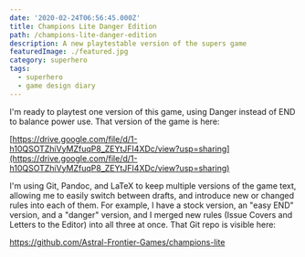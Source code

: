```yaml
---
date: '2020-02-24T06:56:45.000Z'
title: Champions Lite Danger Edition
path: /champions-lite-danger-edition
description: A new playtestable version of the supers game
featuredImage: ./featured.jpg
category: superhero
tags:
  - superhero
  - game design diary
---
```

    


I'm ready to playtest one version of this game, using Danger instead of END to balance power use. That version of the game is here:

[https://drive.google.com/file/d/1-h10QSOTZhiVyMZfuqP8_ZEYtJFI4XDc/view?usp=sharing](https://drive.google.com/file/d/1-h10QSOTZhiVyMZfuqP8_ZEYtJFI4XDc/view?usp=sharing)

I'm using Git, Pandoc, and LaTeX to keep multiple versions of the game text, allowing me to easily switch between drafts, and introduce new or changed rules into each of them. For example, I have a stock version, an "easy END" version, and a "danger" version, and I merged new rules (Issue Covers and Letters to the Editor) into all three at once. That Git repo is visible here:

https://github.com/Astral-Frontier-Games/champions-lite




    